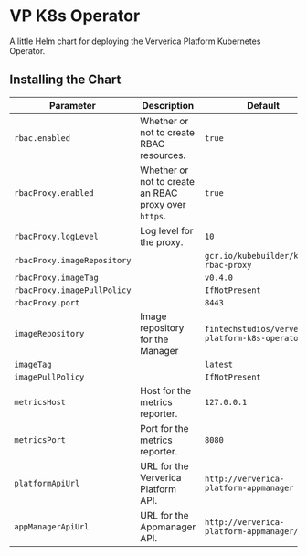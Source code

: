 # VP K8s Operator

A little Helm chart for deploying the Ververica Platform Kubernetes Operator.

## Installing the Chart

| Parameter                    | Description                                          | Default                                            |
|------------------------------|------------------------------------------------------|----------------------------------------------------|
| `rbac.enabled`               | Whether or not to create RBAC resources.             | `true`                                             |
| `rbacProxy.enabled`          | Whether or not to create an RBAC proxy over `https`. | `true`                                             |
| `rbacProxy.logLevel`         | Log level for the proxy.                             | `10`                                               |
| `rbacProxy.imageRepository`  |                                                      | `gcr.io/kubebuilder/kube-rbac-proxy`               |
| `rbacProxy.imageTag`         |                                                      | `v0.4.0`                                           |
| `rbacProxy.imagePullPolicy`  |                                                      | `IfNotPresent`                                     |
| `rbacProxy.port`             |                                                      | `8443`                                             |
| `imageRepository`            | Image repository for the Manager                     | `fintechstudios/ververica-platform-k8s-operator`   |
| `imageTag`                   |                                                      | `latest`                                           |
| `imagePullPolicy`            |                                                      | `IfNotPresent`                                     |
| `metricsHost`                | Host for the metrics reporter.                       | `127.0.0.1`                                        |
| `metricsPort`                | Port for the metrics reporter.                       | `8080`                                             |
| `platformApiUrl`             | URL for the Ververica Platform API.                  | `http://ververica-platform-appmanager`             |
| `appManagerApiUrl`           | URL for the Appmanager API.                          | `http://ververica-platform-appmanager/api`         |
